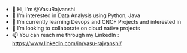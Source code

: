 - 👋 Hi, I’m @VasuRajvanshi
- 👀 I’m interested in Data Analysis using Python, Java
- 🌱 I’m currently learning Devops and CNCF Projects and interested in 
- 💞️ I’m looking to collaborate on cloud native projects
- 📫 You can reach me through my LinkedIn :  https://www.linkedin.com/in/vasu-rajvanshi/

<!---
VasuRajvanshi/VasuRajvanshi is a ✨ special ✨ repository because its `README.md` (this file) appears on your GitHub profile.
You can click the Preview link to take a look at your changes.
--->
